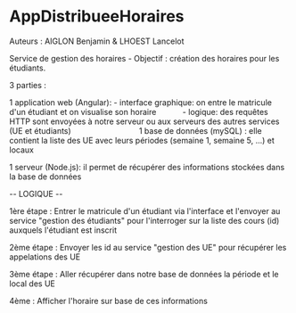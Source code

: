 # AppDistribueeHoraires

Auteurs :   AIGLON Benjamin & LHOEST Lancelot 
            
Service de gestion des horaires - Objectif : création des horaires pour les étudiants. 

3 parties : 

  1 application web (Angular):
            - interface graphique: on entre le matricule d'un étudiant et on visualise son horaire
            - logique: des requêtes HTTP sont envoyées à notre serveur ou aux serveurs des autres services (UE et étudiants)
                               
  1 base de données (mySQL) : elle contient la liste des UE avec leurs périodes (semaine 1, semaine 5, ...) et locaux
  
  1 serveur (Node.js): il permet de récupérer des informations stockées dans la base de données
  
  -- LOGIQUE --
  
  1ère étape : Entrer le matricule d'un étudiant via l'interface et l'envoyer au service "gestion des étudiants" pour                       l'interroger sur la liste des cours (id) auxquels l'étudiant est inscrit
  
  2ème étape : Envoyer les id au service "gestion des UE" pour récupérer les appelations des UE 
  
  3ème étape : Aller récupérer dans notre base de données la période et le local des UE
  
  4ème : Afficher l'horaire sur base de ces informations 
  
